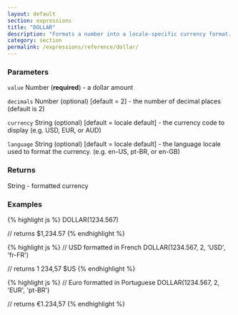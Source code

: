 ```yaml
---
layout: default
section: expressions
title: "DOLLAR"
description: "Formats a number into a locale-specific currency format. This function is useful when including a currency amount in a longer piece of text. To display just a currency in a calculated field, it&#39;s recommended to set the display type of the calculated field to &#39;Currency&#39; and just return a number in the expression. When the display type of the calculated field is set to currency, the number is automatically displayed as a formatted currency."
category: section
permalink: /expressions/reference/dollar/
---
```


### Parameters

`value` Number (__required__) - a dollar amount

`decimals` Number (optional)  [default = 2] - the number of decimal places (default is 2)

`currency` String (optional)  [default = locale default] - the currency code to display (e.g. USD, EUR, or AUD)

`language` String (optional)  [default = locale default] - the language locale used to format the currency. (e.g. en-US, pt-BR, or en-GB)

### Returns

String - formatted currency

### Examples

{% highlight js %}
DOLLAR(1234.567)

// returns $1,234.57
{% endhighlight %}


{% highlight js %}
// USD formatted in French
DOLLAR(1234.567, 2, 'USD', 'fr-FR')

// returns 1 234,57 $US
{% endhighlight %}


{% highlight js %}
// Euro formatted in Portuguese
DOLLAR(1234.567, 2, 'EUR', 'pt-BR')

// returns €1.234,57
{% endhighlight %}
